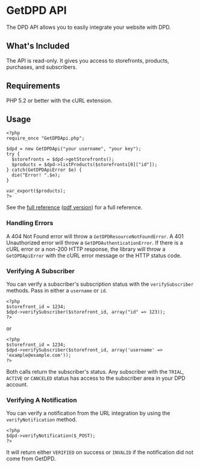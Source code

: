 # GetDPD API

The DPD API allows you to easily integrate your website with DPD.

## What's Included

The API is read-only. It gives you access to storefronts, products, purchases, and subscribers.

## Requirements

PHP 5.2 or better with the cURL extension.

## Usage

    <?php
    require_once "GetDPDApi.php";
    
    $dpd = new GetDPDApi("your username", "your key");
    try {
      $storefronts = $dpd->getStorefronts();
      $products = $dpd->listProducts($storefronts[0]["id"]);
    } catch(GetDPDApiError $e) {
      die("Error! ".$e);
    }
    
    var_export($products);
    ?>

See the [full reference](http://getdpd.com/docs/api/index.html) ([pdf version](http://getdpd.com/docs/api/DPDAPIReference.pdf))
for a full reference.

### Handling Errors

A 404 Not Found error will throw a `GetDPDResourceNotFoundError`. A 401 Unauthorized error will throw a `GetDPDAuthenticationError`.
If there is a cURL error or a non-200 HTTP response, the library will throw a `GetDPDApiError` with the cURL error message
or the HTTP status code.

### Verifying A Subscriber

You can verify a subscriber's subscription status with the `verifySubscriber` methods. Pass in either a `username` or `id`.

    <?php
    $storefront_id = 1234;
    $dpd->verifySubscriber($storefront_id, array("id" => 123));
    ?>

or

    <?php
    $storefront_id = 1234;
    $dpd->verifySubscriber($storefront_id, array('username' => 'example@example.com'));
    ?>

Both calls return the subscriber's status. Any subscriber with the `TRIAL`, `ACTIVE` or `CANCELED` status has access to the
subscriber area in your DPD account.

### Verifying A Notification

You can verify a notification from the URL integration by using the
`verifyNotification` method.

    <?php
    $dpd->verifyNotification($_POST);
    ?>

It will return either `VERIFIED` on success or `INVALID` if the
notification did not come from GetDPD.
